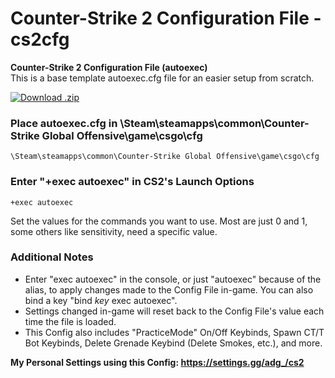 # Counter-Strike 2 Configuration File - cs2cfg

**Counter-Strike 2 Configuration File (autoexec)**<br/>
This is a base template autoexec.cfg file for an easier setup from scratch.<br/>

[![Download .zip](https://img.shields.io/badge/Download-.zip-blue)](https://github.com/ADG248/cs2cfg/archive/refs/heads/main.zip)

### Place autoexec.cfg in \Steam\steamapps\common\Counter-Strike Global Offensive\game\csgo\cfg
```
\Steam\steamapps\common\Counter-Strike Global Offensive\game\csgo\cfg
```
### Enter "+exec autoexec" in CS2's Launch Options
```
+exec autoexec
```
Set the values for the commands you want to use. Most are just 0 and 1, some others like sensitivity, need a specific value.

### Additional Notes
- Enter "exec autoexec" in the console, or just "autoexec" because of the alias, to apply changes made to the Config File in-game. You can also bind a key "bind *key* exec autoexec".<br/>
- Settings changed in-game will reset back to the Config File's value each time the file is loaded.<br/>
- This Config also includes "PracticeMode" On/Off Keybinds, Spawn CT/T Bot Keybinds, Delete Grenade Keybind (Delete Smokes, etc.), and more.<br/>

**My Personal Settings using this Config: https://settings.gg/adg_/cs2**
